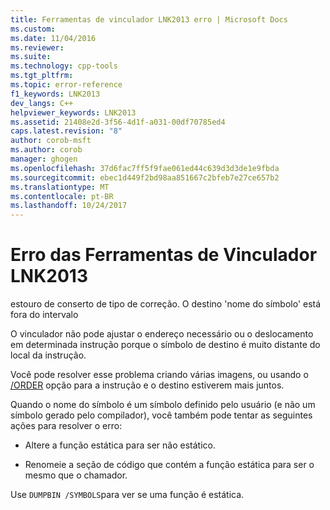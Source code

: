 ```yaml
---
title: Ferramentas de vinculador LNK2013 erro | Microsoft Docs
ms.custom: 
ms.date: 11/04/2016
ms.reviewer: 
ms.suite: 
ms.technology: cpp-tools
ms.tgt_pltfrm: 
ms.topic: error-reference
f1_keywords: LNK2013
dev_langs: C++
helpviewer_keywords: LNK2013
ms.assetid: 21408e2d-3f56-4d1f-a031-00df70785ed4
caps.latest.revision: "8"
author: corob-msft
ms.author: corob
manager: ghogen
ms.openlocfilehash: 37d6fac7ff5f9fae061ed44c639d3d3de1e9fbda
ms.sourcegitcommit: ebec1d449f2bd98aa851667c2bfeb7e27ce657b2
ms.translationtype: MT
ms.contentlocale: pt-BR
ms.lasthandoff: 10/24/2017
---
```

# <a name="linker-tools-error-lnk2013"></a>Erro das Ferramentas de Vinculador LNK2013
estouro de conserto de tipo de correção. O destino 'nome do símbolo' está fora do intervalo  
  
 O vinculador não pode ajustar o endereço necessário ou o deslocamento em determinada instrução porque o símbolo de destino é muito distante do local da instrução.  
  
 Você pode resolver esse problema criando várias imagens, ou usando o [/ORDER](../../build/reference/order-put-functions-in-order.md) opção para a instrução e o destino estiverem mais juntos.  
  
 Quando o nome do símbolo é um símbolo definido pelo usuário (e não um símbolo gerado pelo compilador), você também pode tentar as seguintes ações para resolver o erro:  
  
-   Altere a função estática para ser não estático.  
  
-   Renomeie a seção de código que contém a função estática para ser o mesmo que o chamador.  
  
 Use `DUMPBIN /SYMBOLS`para ver se uma função é estática.